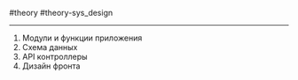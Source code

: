 #theory #theory-sys_design
 
---
1. Модули и функции приложения
2. Схема данных
3. API контроллеры
4. Дизайн фронта